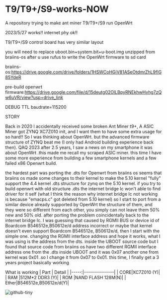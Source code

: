 # T9/T9+/S9-works-NOW
A repository trying to make ant miner T9/T9+/S9 run OpenWrt
			  		
2023/5/27 works!! internet phy ok!!

T9/T9+/S9 control board has very similar layout 

you will need to replace uboot.bin+system.bit+u-boot.img unzipped from braiins-os after u use rufus to write the OpenWrt firmware to sd card 

braiins-os:https://drive.google.com/drive/folders/1HSWCoHGiV81ASeOtdmrZhL9fIG85YdeR

pre-build openwrt firmware:https://drive.google.com/file/d/15deutg02OlLBpyRNEkhwHvhg7zQw6uVR/view?usp=drive_link


DEBUG TTL baudrate=115200




STORY

Back in 2020 I accidentally received some broken Ant Miner t9+, A ASIC Miner got ZYNQ XC7Z010 init, and I want them to have some extra usage for so hard!! So I was thinking about OpenWrt. but the advanced firmware structure of ZYNQ beat me (I only had Android building experience back then). QAQ
2023 after 2.5 years, I saw a news on my smartphone it was about OpenWrt .this made me recall 
my scraped  ASIC miner. this time I have some more experience from building a few smartphone kernels and a few failed x86 Openwrt build.

the hardest part was porting the .dts for Openwrt from braiins os seems that braiins os made some changes to their kernel to make the 5.10 kernel "fully" support the 4.4 kernel .dts structure for zynq on the 5.10 kernel. if you try to build openwrt with old structure .dts the internet bridge Ic won't able to find driver for it self (what I think the reason why internet bridge Ic not working is because "emacps.c" got deleted from 5.10 kernel) 
so I start to port from a similar device already supported by OpenWrt the structure of them, and they were so different from each other, you simply can not leave them 50% new and 50% old. after porting the problem coincidentally back to the internet bridge Ic. I was guessing that caused by RGMII BUS or device id of  Boardcom B546512e,B50612e/d address incorrect or maybe that kernel doesn't even support Boardcom B546512e, B50612e/d, then I start with the simple one. changing the RGMII interface address and hope it works, what I was using is the address from the dts. inside the UBOOT source code but I found that source code from braiins os have two different RGMII interface address  one from the .dts inside UBOOT and it was  0x07 another one from kernel was 0x01 .so I change it from 0x07 to 0x01. this time, I finally get a 3 years project basically working 


What is working
| Part | Detail        |
|-----:|---------------|
|  CORE|XC7Z010        (Y)|
|  RAM |512M*2 DDR3    (Y)|
|  ROM |NAND FLASH 128M(N)|
| Ether|B546512e,B50612e/d(Y)|

![github-tiny](https://cdn.discordapp.com/attachments/857047152684564523/1131909660031590470/FB_IMG_1685144491590.jpg)


